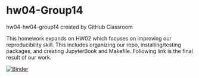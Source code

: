 # hw04-Group14
hw04-hw04-group14 created by GitHub Classroom

This homework expands on HW02 which focuses on improving our reproducibility skill. This includes organizing our repo, installing/testing packages, and creating JupyterBook and Makefile. Following link is the final result of our work. 


[![Binder](https://mybinder.org/badge_logo.svg)](https://mybinder.org/v2/gh/UCB-stat-159-s23/hw04-Group14/HEAD?labpath=LOSC_Event_tutorial.ipynb)

